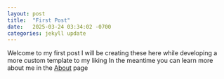```yaml
---
layout: post
title:  "First Post"
date:   2025-03-24 03:34:02 -0700
categories: jekyll update
---
```


Welcome to my first post
I will be creating these here while developing a more custom template to my liking
In the meantime you can learn more about me in the <a class="page-link" href="/about/">About</a> page


[jekyll-docs]: https://jekyllrb.com/docs/home
[jekyll-gh]:   https://github.com/jekyll/jekyll
[jekyll-talk]: https://talk.jekyllrb.com/
